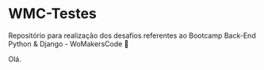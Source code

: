 # WMC-Testes
 Repositório para realização dos desafios referentes ao Bootcamp Back-End Python &amp; Django - WoMakersCode 🦋 


Olá. 